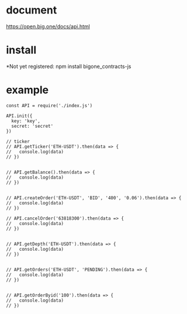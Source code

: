 # document
https://open.big.one/docs/api.html

# install
*Not yet registered:
npm install bigone_contracts-js

# example
```
const API = require('./index.js')

API.init({
  key: 'key',
  secret: 'secret'
})

// ticker
// API.getTicker('ETH-USDT').then(data => {
//   console.log(data)
// })


// API.getBalance().then(data => {
//   console.log(data)
// })


// API.createOrder('ETH-USDT', 'BID', '400', '0.06').then(data => {
//   console.log(data)
// })

// API.cancelOrder('63818300').then(data => {
//   console.log(data)
// })


// API.getDepth('ETH-USDT').then(data => {
//   console.log(data)
// })


// API.getOrders('ETH-USDT', 'PENDING').then(data => {
//   console.log(data)
// })


// API.getOrderByid('100').then(data => {
//   console.log(data)
// })
```